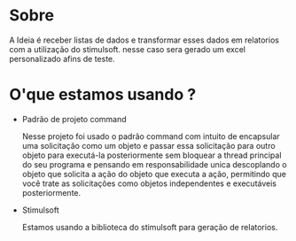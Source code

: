# Sobre

A Ideia é receber listas de dados e transformar esses dados em relatorios com a utilização do stimulsoft. nesse caso sera
gerado um excel personalizado afins de teste.

# O'que estamos usando ?

 - Padrão de projeto command
 
    Nesse projeto foi usado o padrão command com intuito de encapsular uma solicitação como um objeto e passar essa solicitação para outro objeto para executá-la   posteriormente sem bloquear a thread principal do seu programa e pensando em responsabilidade unica descoplando o objeto que solicita a ação do objeto que executa a ação, permitindo que você trate as solicitações como objetos independentes e executáveis posteriormente.
    
    
 - Stimulsoft

    Estamos usando a biblioteca do stimulsoft para geração de relatorios.
    

  
 
